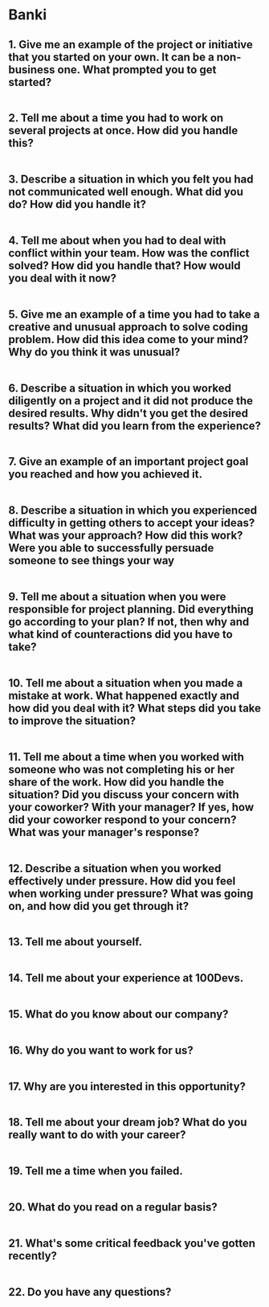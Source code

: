 # Banki

## 1. Give me an example of the project or initiative that you started on your own. It can be a non-business one. What prompted you to get started?

>
```html
```
## 2. Tell me about a time you had to work on several projects at once. How did you handle this?

>
```html
```
## 3. Describe a situation in which you felt you had not communicated well enough. What did you do? How did you handle it?

>
```html
```
## 4. Tell me about when you had to deal with conflict within your team. How was the conflict solved? How did you handle that? How would you deal with it now?

>
```html
```
## 5. Give me an example of a time you had to take a creative and unusual approach to solve coding problem. How did this idea come to your mind? Why do you think it was unusual?

>
```html
```
## 6. Describe a situation in which you worked diligently on a project and it did not produce the desired results. Why didn't you get the desired results? What did you learn from the experience?

>
```html
```
## 7.  Give an example of an important project goal you reached and how you achieved it.

>
```html
```
## 8. Describe a situation in which you experienced difficulty in getting others to accept your ideas? What was your approach? How did this work? Were you able to successfully persuade someone to see things your way

>
```html
```
## 9. Tell me about a situation when you were responsible for project planning. Did everything go according to your plan? If not, then why and what kind of counteractions did you have to take?

>
```html
```
## 10. Tell me about a situation when you made a mistake at work. What happened exactly and how did you deal with it? What steps did you take to improve the situation?

>
```html
```
## 11. Tell me about a time when you worked with someone who was not completing his or her share of the work. How did you handle the situation? Did you discuss your concern with your coworker? With your manager? If yes, how did your coworker respond to your concern? What was your manager's response?

>
```html
```
## 12. Describe a situation when you worked effectively under pressure. How did you feel when working under pressure? What was going on, and how did you get through it?

>
```html
```
## 13. Tell me about yourself.

>
```html
```
## 14. Tell me about your experience at 100Devs. 

>
```html
```
## 15. What do you know about our company?

>
```html
```
## 16. Why do you want to work for us?

>
```html
```
## 17. Why are you interested in this opportunity?

>
```html
```
## 18. Tell me about your dream job?  What do you really want to do with your career?

>
```html
```
## 19. Tell me a time when you failed.

>
```html
```
## 20. What do you read on a regular basis?

>
```html
```
## 21. What's some critical feedback you've gotten recently?

>
```html
```
## 22. Do you have any questions?

>
```html
```


